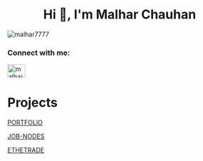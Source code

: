 <h1 align="center">Hi 👋, I'm Malhar Chauhan</h1>

<p align="left"> <img src="https://komarev.com/ghpvc/?username=malhar7777&label=Profile%20views&color=0e75b6&style=flat" alt="malhar7777" /> </p>


<h3 align="left">Connect with me:</h3>
<p align="left">
<a href="https://twitter.com/malhar_7" target="blank"><img align="center" src="https://raw.githubusercontent.com/rahuldkjain/github-profile-readme-generator/master/src/images/icons/Social/twitter.svg" alt="malhar_7" height="30" width="40" /></a>
</p>

# Projects

<a href="https://malharportfolio.vercel.app/" target="blank"> PORTFOLIO
 </a>


<a href="https://job-nodes.vercel.app/" target="blank"> JOB-NODES
 </a>

<a target="_blank" href="https://dulcet-gumption-c97ca7.netlify.app/" >
ETHETRADE
</a>
